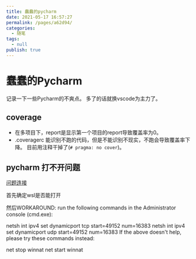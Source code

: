 ```yaml
---
title: 蠢蠢的pycharm
date: 2021-05-17 16:57:27
permalink: /pages/a62d94/
categories: 
  - 随笔
tags: 
  - null
publish: true
---
```


# 蠢蠢的Pycharm

记录一下一些Pycharm的不爽点。
多了的话就换vscode为主力了。

## coverage

* 在多项目下，report是显示第一个项目的report导致覆盖率为0。
* .coveragerc 能识别不跑的代码，但是不能识别不现实，不跑会导致覆盖率下降。 目前用注释干掉了(`# pragma: no cover`)。

## pycharm 打不开问题

[问题连接](https://youtrack.jetbrains.com/issue/IDEA-238995?_ga=2.36239336.973627320.1618408649-1361445786.1616426299)

首先确定wsl是否能打开

然后WORKAROUND: run the following commands in the Administrator console (cmd.exe):

netsh int ipv4 set dynamicport tcp start=49152 num=16383
netsh int ipv4 set dynamicport udp start=49152 num=16383
If the above doesn't help, please try these commands instead:

net stop winnat
net start winnat